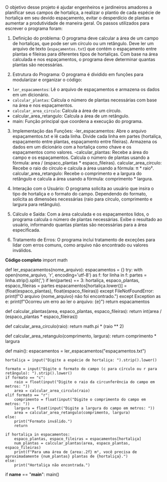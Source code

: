 O objetivo desse projeto é ajudar engenheiros e jardineiros amadores a planificar seus campos de hortaliça, a realizar o plantio de cada espécie de hortaliça em seu devido espaçamento, evitar o desperdício de plantas e aumentar a produtividade de maneira geral.
Os passos utilizados para escrever o programa foram:

1. Definição do problema:
O programa deve calcular a área de um campo de hortaliças, que pode ser um círculo ou um retângulo.
Deve ler um arquivo de texto (`espaçamentos.txt`) que contém o espaçamento entre plantas e fileiras para diferentes tipos de hortaliças.
Com base na área calculada e nos espaçamentos, o programa deve determinar quantas plantas são necessárias.

2. Estrutura do Programa:
O programa é dividido em funções para modularizar e organizar o código:
- `ler_espacamentos`: Lê o arquivo de espaçamentos e armazena os dados em um dicionário.
- `calcular_plantas`: Calcula o número de plantas necessárias com base na área e nos espaçamentos.
- `calcular_area_circulo`: Calcula a área de um círculo.
- calcular_area_retangulo: Calcula a área de um retângulo.
- main: Função principal que coordena a execução do programa.

  
3. Implementação das Funções:
-ler_espacamentos:
Abre o arquivo espaçamentos.txt e lê cada linha.
Divide cada linha em partes (hortaliça, espaçamento entre plantas, espaçamento entre fileiras).
Armazena os dados em um dicionário com a hortaliça como chave e os espaçamentos como valores.
-calcular_plantas:
Recebe a área do campo e os espaçamentos.
Calcula o número de plantas usando a fórmula: area / (espaco_plantas * espaco_fileiras).
calcular_area_circulo:
Recebe o raio do círculo e calcula a área usando a fórmula: π * raio².
calcular_area_retangulo:
Recebe o comprimento e a largura do retângulo e calcula a área usando a fórmula: comprimento * largura.

4. Interação com o Usuário:
O programa solicita ao usuário que insira o tipo de hortaliça e o formato do campo.
Dependendo do formato, solicita as dimensões necessárias (raio para círculo, comprimento e largura para retângulo).

5. Cálculo e Saída:
Com a área calculada e os espaçamentos lidos, o programa calcula o número de plantas necessárias.
Exibe o resultado ao usuário, informando quantas plantas são necessárias para a área especificada.

7. Tratamento de Erros:
O programa inclui tratamento de exceções para lidar com erros comuns, como arquivo não encontrado ou valores inválidos.

**Código completo**
import math

def ler_espacamentos(nome_arquivo):
    espacamentos = {}
    try:
        with open(nome_arquivo, 'r', encoding='utf-8') as f:
            for linha in f:
                partes = linha.strip().split(',')
                if len(partes) == 3:
                    hortaliça, espaco_plantas, espaco_fileiras = partes
                    espacamentos[hortaliça.lower()] = (float(espaco_plantas), float(espaco_fileiras))
    except FileNotFoundError:
        print(f"O arquivo {nome_arquivo} não foi encontrado.")
    except Exception as e:
        print(f"Ocorreu um erro ao ler o arquivo: {e}")
    return espacamentos

def calcular_plantas(area, espaco_plantas, espaco_fileiras):
    return int(area / (espaco_plantas * espaco_fileiras))

def calcular_area_circulo(raio):
    return math.pi * (raio ** 2)

def calcular_area_retangulo(comprimento, largura):
    return comprimento * largura

def main():
    espacamentos = ler_espacamentos("espaçamentos.txt")
    
    hortaliça = input("Digite a espécie de hortaliça: ").strip().lower()
    
    formato = input("Digite o formato do campo (c para círculo ou r para retângulo): ").strip().lower()
    if formato == "c":
        raio = float(input("Digite o raio da circunferência do campo em metros: "))
        area = calcular_area_circulo(raio)
    elif formato == "r":
        comprimento = float(input("Digite o comprimento do campo em metros: "))
        largura = float(input("Digite a largura do campo em metros: "))
        area = calcular_area_retangulo(comprimento, largura)
    else:
        print("Formato inválido.")
        return
    
    if hortaliça in espacamentos:
        espaco_plantas, espaco_fileiras = espacamentos[hortaliça]
        num_plantas = calcular_plantas(area, espaco_plantas, espaco_fileiras)
        print(f"Para uma área de {area:.2f} m², você precisa de aproximadamente {num_plantas} plantas de {hortaliça}.")
    else:
        print("Hortaliça não encontrada.")

if __name__ == "__main__":
    main()












